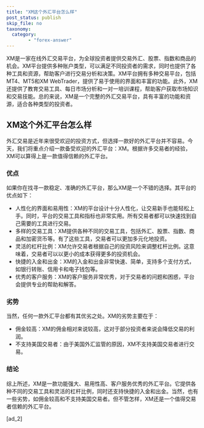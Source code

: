 ```yaml
---
title: "XM这个外汇平台怎么样"
post_status: publish
skip_file: no
taxonomy:
  category:
        - "forex-answer"
---
```


XM是一家在线外汇交易平台，为全球投资者提供交易外汇、股票、指数和商品的机会。XM平台提供多种账户类型，可以满足不同投资者的需求，同时也提供了各种工具和资源，帮助客户进行交易分析和决策。XM平台拥有多种交易平台，包括MT4、MT5和XM WebTrader，提供了易于使用的界面和丰富的功能。此外，XM还提供了教育交易工具、每日市场分析和一对一培训课程，帮助客户获取市场知识和交易技能。总的来说，XM是一个完整的外汇交易平台，具有丰富的功能和资源，适合各种类型的投资者。

## XM这个外汇平台怎么样

外汇交易是近年来很受欢迎的投资方式，但选择一款好的外汇平台并不容易。今天，我们将重点介绍一款备受欢迎的外汇平台：XM。根据许多交易者的经验，XM可以算得上是一款值得信赖的外汇平台。

### 优点

如果你在找寻一款稳定、准确的外汇平台，那么XM是一个不错的选择。其平台的优点如下：

- 人性化的界面和易用性：XM的平台设计十分人性化，让交易新手也能轻松上手。同时，平台的交易工具和指标也非常实用。所有交易者都可以快速找到自己需要的工具进行交易。
- 多样的交易工具：XM提供各种不同的交易工具，包括外汇、股票、指数、商品和加密货币等。有了这些工具，交易者可以更加多元化地投资。
- 灵活的杠杆比例：XM允许交易者根据自己的投资风险来调整杠杆比例。这意味着，交易者可以以更小的成本获得更多的投资机会。
- 快捷的入金和出金：XM的入金和出金非常快速、简单，支持多个支付方式，如银行转账、信用卡和电子钱包等。
- 优秀的客户服务：XM的客户服务非常优秀，对于交易者的问题和困惑，平台会提供专业的帮助和解答。

### 劣势

当然，任何一款外汇平台都有其优劣之处。XM的劣势主要在于：

- 佣金较高：XM的佣金相对来说较高，这对于部分投资者来说会降低交易的利润。
- 不支持美国交易者：由于美国外汇监管的原因，XM不支持美国交易者进行交易。

### 结论

综上所述，XM是一款功能强大、易用性高、客户服务优秀的外汇平台。它提供各种不同的交易工具和灵活的杠杆比例，同时还支持快捷的入金和出金。当然，也有一些劣势，如佣金较高和不支持美国交易者。但不管怎样，XM还是一个值得交易者信赖的外汇平台。

\[ad\_2\]
